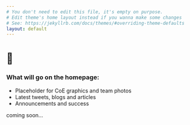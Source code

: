 ```yaml
---
# You don't need to edit this file, it's empty on purpose.
# Edit theme's home layout instead if you wanna make some changes
# See: https://jekyllrb.com/docs/themes/#overriding-theme-defaults
layout: default
---
```


# :wave:

### What will go on the homepage:

- Placeholder for CoE graphics and team photos
- Latest tweets, blogs and articles
- Announcements and success

coming soon...
